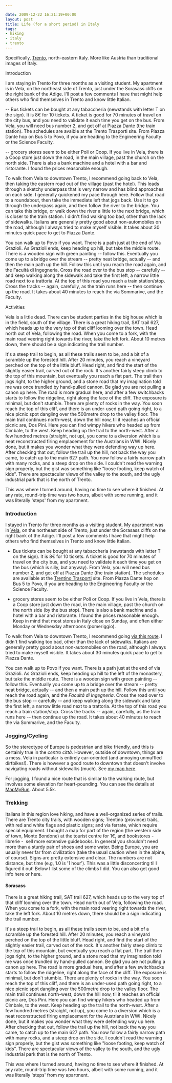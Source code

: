 ```yaml
---

date: 2009-12-22 16:21:19+00:00
layout: post
title: Life (for a short period) in Italy
tags:
- hiking
- italy
- trento
---
```


Specifically, [Trento](http://maps.google.ca/maps?f=q&source=s_q&hl=en&geocode=&q=Vela,+Trento,+Italy&sll=49.891235,-97.15369&sspn=34.594707,92.724609&ie=UTF8&hq=&hnear=Vela,+Trento,+Trentino-Alto+Adige%2FS%C3%BCdtirol,+Italy&ll=46.083233,11.111727&spn=0.036196,0.090551&z=14), north-eastern Italy. More like Austria than traditional images of Italy.



Introduction





I am staying in Trento for three months as a visiting student. My apartment is in Vela, on the northeast side of Trento, just under the Sorasass cliffs on the right bank of the Adige. I'll post a few comments I have that might help others who find themselves in Trento and know little Italian.





-- Bus tickets can be bought at any tabaccheria (newstands with letter T on the sign). It is 8€ for 10 tickets. A ticket is good for 70 minutes of travel on the city bus, and you need to validate it each time you get on the bus. From Vela, you will need bus number 2, and get off at Piazza Dante (the train station). The schedules are avaible at the Trento Trasporti site. From Piazza Dante hop on Bus 5 to Povo, if you are heading to the Engineering Faculty or the Science Faculty.





-- grocery stores seem to be either Poli or Coop. If you live in Vela, there is a Coop store just down the road, in the main village, past the church on the north side. There is also a bank machine and a hotel with a bar and ristorante. I found the prices reasonable enough.





To walk from Vela to downtown Trento, I recommend going back to Vela, then taking the eastern road out of the village (past the hotel). This leads through a sketchy underpass that is very narrow and has blind approaches on each side. I generally quickened my pace through here. Follow that road to a roundabout, then take the immediate left that jogs back. Use it to go through the underpass again, and then follow the river to the bridge. You can take this bridge, or walk down the river a little to the next bridge, which is closer to the train station. I didn't find walking too bad, other than the lack of sidewalks. Italians are generally pretty good about non-automobiles on the road, although I always tried to make myself visible. It takes about 30 minutes quick pace to get to Piazza Dante.





You can walk up to Povo if you want. There is a path just at the end of Via Grazioli. As Grazioli ends, keep heading up hill, but take the middle route. There is a wooden sign with green painting -- follow this. Eventually you come up to a bridge over the stream -- pretty neat bridge, actually -- and then the main path up the hill. Follow this until you reach the road again, and the Facultá di Ingegneria. Cross the road over to the bus stop -- carefully -- and keep walking along the sidewalk and take the first left, a narrow little road next to a trattoria. At the top of this road you reach a train station/stop. Cross the tracks -- again, carefully, as the train runs here -- then continue up the road. It takes about 40 minutes to reach the via Sommarive, and the Faculty.





Activities





Vela is a little dead. There can be student parties in the big house which is in the field, south of the village. There is a great hiking trail, SAT trail 627, which heads up to the very top of that cliff looming over the town. Head north out of Vela, following the road. When you come to a fork, with the main road veering right towards the river, take the left fork. About 10 metres down, there should be a sign indicating the trail number.





It's a steep trail to begin, as all these trails seem to be, and a bit of a scramble up the forested hill. After 20 minutes, you reach a vineyard perched on the top of the little bluff. Head right, and find the start of the slightly easier trail, carved out of the rock. It's another fairly steep climb to the top of this mountain, but eventually you reach a flat part. The trail then jogs right, to the higher ground, and a stone road that my imagination told me was once trundled by hand-pulled cannon. Be glad you are not pulling a canon up here. The road is more gradual here, and after a few switchbacks starts to follow the ridgeline, right along the face of the cliff. The exposure is minimal, but don't stumble. There are plenty of rocks in the way. You soon reach the top of this cliff, and there is an under-used path going right, to a nice picnic spot dangling over the 500metre drop to the valley floor. The main trail continues north-west, down the hill now, til it reaches an official picnic are, Dos Pini. Here you can find wimpy hikers who headed up from Cimbale, to the west. Keep heading up the trail to the north-west. After a few hundred metres (straight, not up), you come to a diversion which is a neat reconstructed firing emplacement for the Austrians in WWI. Nicely done, but it makes you wonder what they were defending way up here. After checking that out, follow the trail up the hill, not back the way you came, to catch up to the main 627 path. You now follow a fairly narrow path with many rocks, and a steep drop on the side. I couldn't read the warning sign properly, but the gist was something like "loose footing, keep watch of kids". There are spectacular views of the valley to the south, and the ugly industrial park that is the north of Trento.





This was where I turned around, having no time to see where it finished. At any rate, round-trip time was two hours, albeit with some running, and it was literally 'steps' from my apartment.





### Introduction



I stayed in Trento for three months as a visiting student. My apartment was in [Vela](http://maps.google.com/maps?f=q&source=s_q&hl=en&geocode=&q=via+santi+cosma+e+damiano+83,+vela&sll=37.0625,-95.677068&sspn=41.275297,89.736328&ie=UTF8&t=h&z=16&iwloc=A), on the northeast side of Trento, just under the Sorasass cliffs on the right bank of the Adige. I'll post a few comments I have that might help others who find themselves in Trento and know little Italian.




    
  * Bus tickets can be bought at any tabaccheria (newstands with letter T on the sign). It is 8€ for 10 tickets. A ticket is good for 70 minutes of travel on the city bus, and you need to validate it each time you get on the bus (which is silly, but anyway). From Vela, you will need bus number 2, and get off at Piazza Dante (the train station). The schedules are available at the [Trentino Trasporti](http://www.ttesercizio.it/Orari/Urbano/Trento/Default.aspx) site. From Piazza Dante hop on Bus 5 to Povo, if you are heading to the Engineering Faculty or the Science Faculty.

    
  * grocery stores seem to be either Poli or Coop. If you live in Vela, there is a Coop store just down the road, in the main village, past the church on the north side (by the bus stop). There is also a bank machine and a hotel with a bar and ristorante. I found the prices reasonable enough. Keep in mind that most stores in Italy close on Sunday, and often either Monday or Wednesday afternoons (pomeriggio).



To walk from Vela to downtown Trento, I recommend going [via this route](http://maps.google.ca/maps/ms?ie=UTF8&hl=en&msa=0&msid=110770646396580253594.0004785911285de0b4d84&ll=46.07453,11.11152&spn=0.009393,0.022638&z=16). I didn't find walking too bad, other than the lack of sidewalks. Italians are generally pretty good about non-automobiles on the road, although I always tried to make myself visible. It takes about 30 minutes quick pace to get to Piazza Dante.

You can walk up to Povo if you want. There is a path just at the end of via Grazioli. As Grazioli ends, keep heading up hill to the left of the monastery, but take the middle route. There is a wooden sign with green painting -- follow this. Eventually you come up to a bridge over the stream -- pretty neat bridge, actually -- and then a main path up the hill. Follow this until you reach the road again, and the _Facultá di Ingegneria_. Cross the road over to the bus stop -- carefully -- and keep walking along the sidewalk and take the first left, a narrow little road next to a trattoria. At the top of this road you reach a train station/stop. Cross the tracks -- again, carefully, as the train runs here -- then continue up the road. It takes about 40 minutes to reach the via Sommarive, and the Faculty.



### Jogging/Cycling



So the stereotype of Europe is pedestrian and bike friendly, and this is certainly true in the _centro città._ However, outside of downtown, things are a mess. Vela in particular is entirely car-oriented (and annoying unmuffled dirtbikes!). There is however a good route to downtown that doesn't involve navigating roads without sidewalks (much). See [my map here](http://maps.google.com/maps/ms?ie=UTF8&hl=en&msa=0&msid=110770646396580253594.0004785911285de0b4d84&ll=46.07335,11.117778&spn=0.016523,0.039096&t=h&z=15).

For jogging, I found a nice route that is similar to the walking route, but involves some elevation for heart-pounding. You can see the details at [MapMyRun](http://www.mapmyrun.com/run/italy/trento/162125786667570952). About 5.5k.



### Trekking



Italians in this region love hiking, and have a well-organized series of trails. There are Trento city trails, with wooden signs; Trentino (province) trails, with red and white flags and plastic signs; and via ferrate, which require special equipment. I bought a map for part of the region (the western side of town, Monte Bondone) at the tourist centre for 1€, and bookstores - librerie -  sell more extensive guidebooks. In general you shouldn't need more than a sturdy pair of shoes and some water. Being Europe, you are usually never far from civilization (take the usual caution when in the alpine, of course). Signs are pretty extensive and clear. The numbers are not distance, but time (e.g, 1.0 is '1 hour'). This was a little disconcerting til I figured it out! Below I list some of the climbs I did. You can also get good info here or here.



#### Sorasass



There is a great hiking trail, SAT trail 627, which heads up to the very top of that cliff looming over the town. Head north out of Vela, following the road. When you come to a fork, with the main road veering right towards the river, take the left fork. About 10 metres down, there should be a sign indicating the trail number.

It's a steep trail to begin, as all these trails seem to be, and a bit of a scramble up the forested hill. After 20 minutes, you reach a vineyard perched on the top of the little bluff. Head right, and find the start of the slightly easier trail, carved out of the rock. It's another fairly steep climb to the top of this mountain, but eventually you reach a flat part. The trail then jogs right, to the higher ground, and a stone road that my imagination told me was once trundled by hand-pulled cannon. Be glad you are not pulling a canon up here. The road is more gradual here, and after a few switchbacks starts to follow the ridgeline, right along the face of the cliff. The exposure is minimal, but don't stumble. There are plenty of rocks in the way. You soon reach the top of this cliff, and there is an under-used path going right, to a nice picnic spot dangling over the 500metre drop to the valley floor. The main trail continues north-west, down the hill now, til it reaches an official picnic are, Dos Pini. Here you can find wimpy hikers who headed up from Cimbale, to the west. Keep heading up the trail to the north-west. After a few hundred metres (straight, not up), you come to a diversion which is a neat reconstructed firing emplacement for the Austrians in WWI. Nicely done, but it makes you wonder what they were defending way up here. After checking that out, follow the trail up the hill, not back the way you came, to catch up to the main 627 path. You now follow a fairly narrow path with many rocks, and a steep drop on the side. I couldn't read the warning sign properly, but the gist was something like "loose footing, keep watch of kids". There are spectacular views of the valley to the south, and the ugly industrial park that is the north of Trento.

This was where I turned around, having no time to see where it finished. At any rate, round-trip time was two hours, albeit with some running, and it was literally 'steps' from my apartment.
